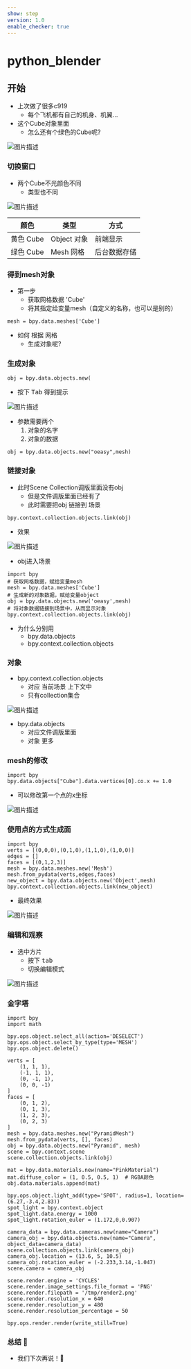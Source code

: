 ```yaml
---
show: step
version: 1.0 
enable_checker: true
---
```



# python_blender

## 开始

- 上次做了很多c919
	- 每个飞机都有自己的机身、机翼...
- 这个Cube对象里面
	- 怎么还有个绿色的Cube呢?

![图片描述](https://doc.shiyanlou.com/courses/uid1190679-20240518-1716040401696)

### 切换窗口

- 两个Cube不光颜色不同
	- 类型也不同

![图片描述](https://doc.shiyanlou.com/courses/uid1190679-20240518-1716040562082)

| 颜色 | 类型 |方式 |
|---|---|---|
| 黄色 Cube |  Object 对象  | 前端显示 |
| 绿色 Cube | Mesh 网格 | 后台数据存储|

### 得到mesh对象 

- 第一步
	- 获取网格数据 'Cube'
	- 将其指定给变量mesh（自定义的名称，也可以是别的）

```
mesh = bpy.data.meshes['Cube'] 
```

- 如何 根据 网格 
	- 生成对象呢?

### 生成对象 

```
obj = bpy.data.objects.new(
```

- 按下 <kbd>Tab</kbd> 得到提示

![图片描述](https://doc.shiyanlou.com/courses/uid1190679-20240518-1716040930377)

- 参数需要两个
	1. 对象的名字
	2. 对象的数据

```
obj = bpy.data.objects.new("oeasy",mesh)
```

### 链接对象

- 此时Scene Collection调版里面没有obj
	- 但是文件调版里面已经有了
	- 此时需要把obj 链接到 场景

```
bpy.context.collection.objects.link(obj) 
```

- 效果

![图片描述](https://doc.shiyanlou.com/courses/uid1190679-20240518-1716041269350)

- obj进入场景

```
import bpy
# 获取网格数据，赋给变量mesh
mesh = bpy.data.meshes['Cube']
# 生成新的对象数据，赋给变量object
obj = bpy.data.objects.new('oeasy',mesh)
# 将对象数据链接到场景中，从而显示对象
bpy.context.collection.objects.link(obj) 
```

- 为什么分别用
	-  bpy.data.objects
	-  bpy.context.collection.objects

### 对象

-  bpy.context.collection.objects
	- 对应 当前场景 上下文中
	- 只有collection集合

![图片描述](https://doc.shiyanlou.com/courses/uid1190679-20240519-1716072008123)

-  bpy.data.objects
	- 对应文件调版里面
	- 对象 更多

### mesh的修改

```
import bpy
bpy.data.objects["Cube"].data.vertices[0].co.x += 1.0
```

- 可以修改第一个点的x坐标

![图片描述](https://doc.shiyanlou.com/courses/uid1190679-20240519-1716072050026)

### 使用点的方式生成面

```
import bpy
verts = [(0,0,0),(0,1,0),(1,1,0),(1,0,0)]
edges = []
faces = [(0,1,2,3)]
mesh = bpy.data.meshes.new('Mesh')
mesh.from_pydata(verts,edges,faces)
new_object = bpy.data.objects.new('Object',mesh)
bpy.context.collection.objects.link(new_object) 
```

- 最终效果

![图片描述](https://doc.shiyanlou.com/courses/uid1190679-20240519-1716072187114)

### 编辑和观察

- 选中方片
	- 按下 <kbd> tab</kbd> 
	- 切换编辑模式

![图片描述](https://doc.shiyanlou.com/courses/uid1190679-20240519-1716072321657)

### 金字塔

```
import bpy
import math

bpy.ops.object.select_all(action='DESELECT')
bpy.ops.object.select_by_type(type='MESH')
bpy.ops.object.delete()

verts = [
    (1, 1, 1),
    (-1, 1, 1),
    (0, -1, 1),
    (0, 0, -1)  
]
faces = [
    (0, 1, 2),
    (0, 1, 3),
    (1, 2, 3),
    (0, 2, 3)
]
mesh = bpy.data.meshes.new("PyramidMesh")
mesh.from_pydata(verts, [], faces)
obj = bpy.data.objects.new("Pyramid", mesh)
scene = bpy.context.scene
scene.collection.objects.link(obj)

mat = bpy.data.materials.new(name="PinkMaterial")
mat.diffuse_color = (1, 0.5, 0.5, 1)  # RGBA颜色
obj.data.materials.append(mat)

bpy.ops.object.light_add(type='SPOT', radius=1, location=(6.27,-3.4,2.83))
spot_light = bpy.context.object
spot_light.data.energy = 1000
spot_light.rotation_euler = (1.172,0,0.907)

camera_data = bpy.data.cameras.new(name="Camera")
camera_obj = bpy.data.objects.new(name="Camera", object_data=camera_data)
scene.collection.objects.link(camera_obj)
camera_obj.location = (13.6, 5, 10.5)
camera_obj.rotation_euler = (-2.233,3.14,-1.047)
scene.camera = camera_obj

scene.render.engine = 'CYCLES'
scene.render.image_settings.file_format = 'PNG'
scene.render.filepath = '/tmp/render2.png'
scene.render.resolution_x = 640
scene.render.resolution_y = 480
scene.render.resolution_percentage = 50

bpy.ops.render.render(write_still=True)

```

### 总结 🤔
- 我们下次再说！👋
